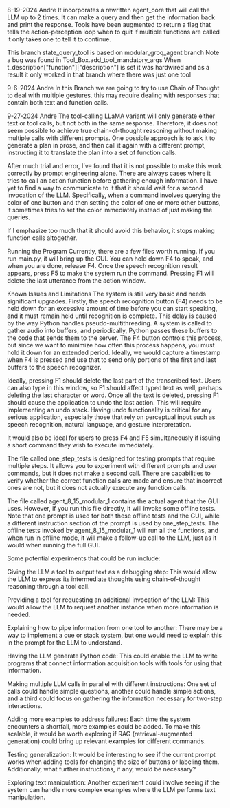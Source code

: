8-19-2024 Andre
It incorporates a rewritten agent_core that will call the LLM up to 2 times. It can make a query and then get the
information back and print the response.
Tools have been augmented to return a flag that tells the action-perception loop when to quit
if multiple functions are called it only takes one to tell it to continue.

This branch state_query_tool is based on modular_groq_agent branch
Note a bug was found in Tool_Box.add_tool_mandatory_args
When t_description["function"]["description"] is set it was hardwired and as a result it only worked in that
branch where there was just one tool

9-6-2024 Andre
In this Branch we are going to try to use Chain of Thought to deal with multiple gestures. this may require dealing with
responses that contain both text and function calls.

9-27-2024 Andre
The tool-calling LLaMA variant will only generate either text or tool calls, but not both in the same response.
Therefore, it does not seem possible to achieve true chain-of-thought reasoning without making multiple calls with
different prompts. One possible approach is to ask it to generate a plan in prose, and then call it again with a
different prompt, instructing it to translate the plan into a set of function calls.

After much trial and error, I’ve found that it is not possible to make this work correctly by prompt engineering alone.
There are always cases where it tries to call an action function before gathering enough information. I have yet to find a way to communicate to it that it should wait for a second invocation of the LLM. Specifically, when a command involves querying the color of one button and then setting the color of one or more other buttons, it sometimes tries to set the color immediately instead of just making the queries.

If I emphasize too much that it should avoid this behavior, it stops making function calls altogether.

Running the Program
Currently, there are a few files worth running. If you run main.py, it will bring up the GUI.
You can hold down F4 to speak, and when you are done, release F4. Once the speech recognition result appears, press F5
to make the system run the command. Pressing F1 will delete the last utterance from the action window.

Known Issues and Limitations
The system is still very basic and needs significant upgrades. Firstly, the speech recognition button (F4)
needs to be held down for an excessive amount of time before you can start speaking, and it must remain held until
recognition is complete. This delay is caused by the way Python handles pseudo-multithreading. A system is called to
gather audio into buffers, and periodically, Python passes these buffers to the code that sends them to the server.
The F4 button controls this process, but since we want to minimize how often this process happens, you must hold it down
for an extended period. Ideally, we would capture a timestamp when F4 is pressed and use that to send only portions of the
first and last buffers to the speech recognizer.

Ideally, pressing F1 should delete the last part of the transcribed text. Users can also type in this window, so F1 should
affect typed text as well, perhaps deleting the last character or word. Once all the text is deleted, pressing F1 should
cause the application to undo the last action. This will require implementing an undo stack. Having undo functionality is
critical for any serious application, especially those that rely on perceptual input such as speech recognition, natural
language, and gesture interpretation.

It would also be ideal for users to press F4 and F5 simultaneously if issuing a short command they wish to execute
immediately.

The file called one_step_tests is designed for testing prompts that require multiple steps. It allows you to experiment
with different prompts and user commands, but it does not make a second call. There are capabilities to verify whether the
correct function calls are made and ensure that incorrect ones are not, but it does not actually execute any function
calls.

The file called agent_8_15_modular_1 contains the actual agent that the GUI uses. However, if you run this file directly,
it will invoke some offline tests. Note that one prompt is used for both these offline tests and the GUI, while a different
instruction section of the prompt is used by one_step_tests. The offline tests invoked by agent_8_15_modular_1 will run
all the functions, and when run in offline mode, it will make a follow-up call to the LLM, just as it would when running
the full GUI.

Some potential experiments that could be run include:

Giving the LLM a tool to output text as a debugging step:
This would allow the LLM to express its intermediate thoughts using chain-of-thought reasoning through a tool call.

Providing a tool for requesting an additional invocation of the LLM: This would allow the LLM to request another instance
when more information is needed.

Explaining how to pipe information from one tool to another: There may be a way to implement a cue or stack system,
but one would need to explain this in the prompt for the LLM to understand.

Having the LLM generate Python code: This could enable the LLM to write programs that connect information acquisition
tools with tools for using that information.

Making multiple LLM calls in parallel with different instructions: One set of calls could handle simple questions,
another could handle simple actions, and a third could focus on gathering the information necessary for
two-step interactions.

Adding more examples to address failures: Each time the system encounters a shortfall, more examples could be added.
To make this scalable, it would be worth exploring if RAG (retrieval-augmented generation) could bring up relevant
examples for different commands.

Testing generalization: It would be interesting to see if the current prompt works when adding tools for changing the size
of buttons or labeling them. Additionally, what further instructions, if any, would be necessary?

Exploring text manipulation: Another experiment could involve seeing if the system can handle more complex examples where
the LLM performs text manipulation.

